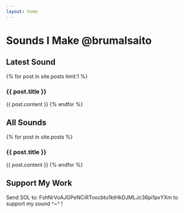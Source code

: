 ```yaml
---
layout: home
---
```

# Sounds I Make @brumalsaito

## Latest Sound
{% for post in site.posts limit:1 %}
<h3>{{ post.title }}</h3>
{{ post.content }}
{% endfor %}

## All Sounds
{% for post in site.posts %}
<h3>{{ post.title }}</h3>
{{ post.content }}
{% endfor %}

## Support My Work
Send SOL to: FshNrVoAJGPeNCiRToocbtu1ktHkDJMLJc36pi1pxYXm to support my sound ^~^ !